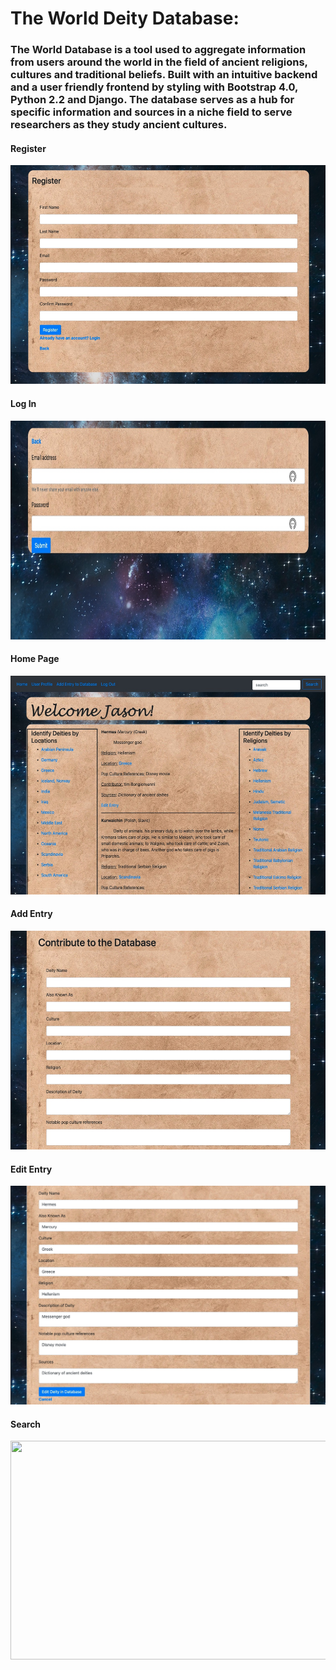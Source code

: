 # The World Deity Database:
<h3> The World Database is a tool used to aggregate information from users around the world in the field of ancient religions, cultures and traditional beliefs. Built with an intuitive backend and a user friendly frontend by styling with Bootstrap 4.0, Python 2.2 and Django. The database serves as a hub for specific information and sources in a niche field to serve researchers as they study ancient cultures.</h3>

<h4>Register</h4>
<img src="https://github.com/JpBongiovanni/World_Deity_Database/blob/main/movies/register.jpg" width="530" height="350" />

<h4>Log In</h4>
<img src="https://github.com/JpBongiovanni/World_Deity_Database/blob/main/movies/log_in.jpg" width="530" height="350" />

<h4>Home Page</h4>
<img src="https://github.com/JpBongiovanni/World_Deity_Database/blob/main/movies/home_page.jpg" width="530" height="350" />

<h4>Add Entry</h4>
<img src="https://github.com/JpBongiovanni/World_Deity_Database/blob/main/movies/add_entry.jpg" width="530" height="350" />

<h4>Edit Entry</h4>
<img src="https://github.com/JpBongiovanni/World_Deity_Database/blob/main/movies/edit_entry.jpg" width="530" height="350" />

<h4>Search</h4>
<img src="https://github.com/JpBongiovanni/World_Deity_Database/blob/main/movies/search.gif" width="530" height="350" />
